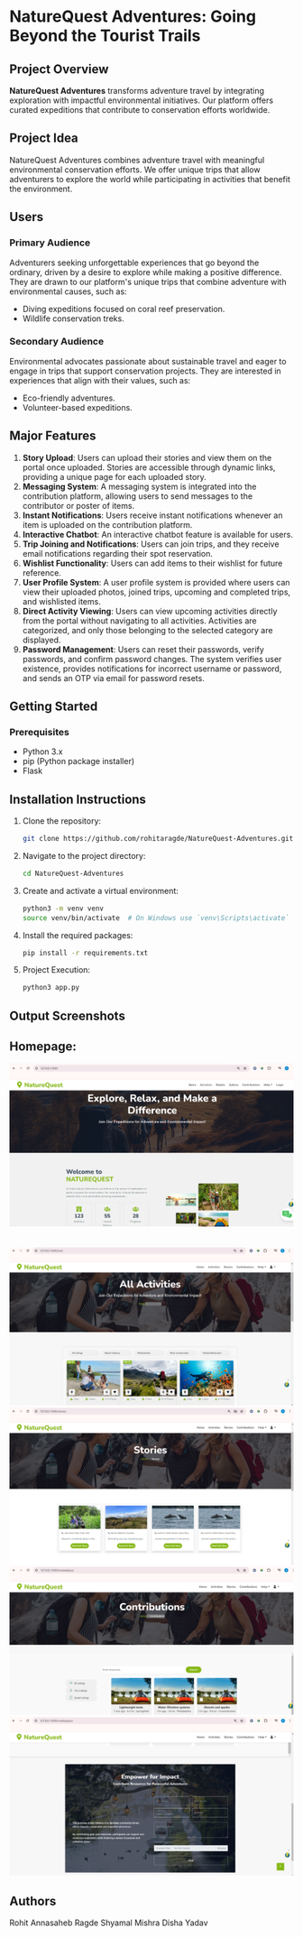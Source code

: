 # NatureQuest Adventures: Going Beyond the Tourist Trails

## Project Overview
**NatureQuest Adventures** transforms adventure travel by integrating exploration with impactful environmental initiatives. Our platform offers curated expeditions that contribute to conservation efforts worldwide.

## Project Idea
NatureQuest Adventures combines adventure travel with meaningful environmental conservation efforts. We offer unique trips that allow adventurers to explore the world while participating in activities that benefit the environment.

## Users
### Primary Audience
Adventurers seeking unforgettable experiences that go beyond the ordinary, driven by a desire to explore while making a positive difference. They are drawn to our platform's unique trips that combine adventure with environmental causes, such as:
- Diving expeditions focused on coral reef preservation.
- Wildlife conservation treks.

### Secondary Audience
Environmental advocates passionate about sustainable travel and eager to engage in trips that support conservation projects. They are interested in experiences that align with their values, such as:
- Eco-friendly adventures.
- Volunteer-based expeditions.

## Major Features
1. **Story Upload**: Users can upload their stories and view them on the portal once uploaded. Stories are accessible through dynamic links, providing a unique page for each uploaded story.
2. **Messaging System**: A messaging system is integrated into the contribution platform, allowing users to send messages to the contributor or poster of items.
3. **Instant Notifications**: Users receive instant notifications whenever an item is uploaded on the contribution platform.
4. **Interactive Chatbot**: An interactive chatbot feature is available for users.
5. **Trip Joining and Notifications**: Users can join trips, and they receive email notifications regarding their spot reservation.
6. **Wishlist Functionality**: Users can add items to their wishlist for future reference.
7. **User Profile System**: A user profile system is provided where users can view their uploaded photos, joined trips, upcoming and completed trips, and wishlisted items.
8. **Direct Activity Viewing**: Users can view upcoming activities directly from the portal without navigating to all activities. Activities are categorized, and only those belonging to the selected category are displayed.
9. **Password Management**: Users can reset their passwords, verify passwords, and confirm password changes. The system verifies user existence, provides notifications for incorrect username or password, and sends an OTP via email for password resets.

## Getting Started

### Prerequisites
- Python 3.x
- pip (Python package installer)
- Flask

## Installation Instructions
1. Clone the repository:
    ```bash
    git clone https://github.com/rohitaragde/NatureQuest-Adventures.git
    ```

2. Navigate to the project directory:
    ```bash
    cd NatureQuest-Adventures
    ```

3. Create and activate a virtual environment:
    ```bash
    python3 -m venv venv
    source venv/bin/activate  # On Windows use `venv\Scripts\activate`
    ```

4. Install the required packages:
    ```bash
    pip install -r requirements.txt
    ```

5. Project Execution:
    ```bash
    python3 app.py
    ```

## Output Screenshots
## Homepage:
![Screenshot 1](https://github.com/rohitaragde/NatureQuest/blob/master/screenshots/UI_Project_screenshot_01.png)
<br>
<br>
<br>
![Screenshot 2](https://github.com/rohitaragde/NatureQuest/blob/master/screenshots/screenshot_02.png)
<br>
![Screenshot 3](https://github.com/rohitaragde/NatureQuest/blob/master/screenshots/screenshot_03.png)
<br>
![Screenshot 4](https://github.com/rohitaragde/NatureQuest/blob/master/screenshots/screenshot_04.png)
<br>
![Screenshot 5](https://github.com/rohitaragde/NatureQuest/blob/master/screenshots/screenshot_05.png)

## Authors
Rohit Annasaheb Ragde
Shyamal Mishra
Disha Yadav
